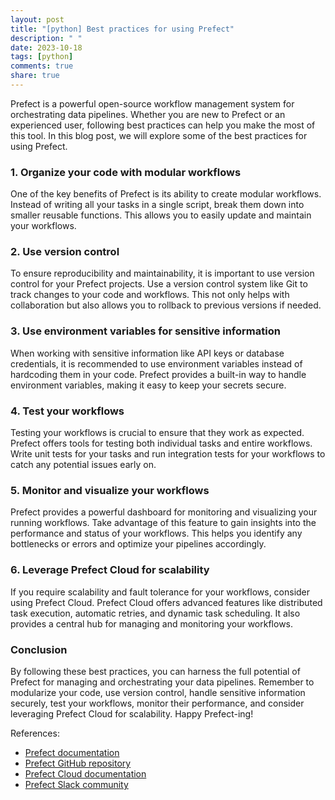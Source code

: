 ```yaml
---
layout: post
title: "[python] Best practices for using Prefect"
description: " "
date: 2023-10-18
tags: [python]
comments: true
share: true
---
```


Prefect is a powerful open-source workflow management system for orchestrating data pipelines. Whether you are new to Prefect or an experienced user, following best practices can help you make the most of this tool. In this blog post, we will explore some of the best practices for using Prefect.

### 1. Organize your code with modular workflows

One of the key benefits of Prefect is its ability to create modular workflows. Instead of writing all your tasks in a single script, break them down into smaller reusable functions. This allows you to easily update and maintain your workflows.

### 2. Use version control

To ensure reproducibility and maintainability, it is important to use version control for your Prefect projects. Use a version control system like Git to track changes to your code and workflows. This not only helps with collaboration but also allows you to rollback to previous versions if needed.

### 3. Use environment variables for sensitive information

When working with sensitive information like API keys or database credentials, it is recommended to use environment variables instead of hardcoding them in your code. Prefect provides a built-in way to handle environment variables, making it easy to keep your secrets secure.

### 4. Test your workflows

Testing your workflows is crucial to ensure that they work as expected. Prefect offers tools for testing both individual tasks and entire workflows. Write unit tests for your tasks and run integration tests for your workflows to catch any potential issues early on.

### 5. Monitor and visualize your workflows

Prefect provides a powerful dashboard for monitoring and visualizing your running workflows. Take advantage of this feature to gain insights into the performance and status of your workflows. This helps you identify any bottlenecks or errors and optimize your pipelines accordingly.

### 6. Leverage Prefect Cloud for scalability

If you require scalability and fault tolerance for your workflows, consider using Prefect Cloud. Prefect Cloud offers advanced features like distributed task execution, automatic retries, and dynamic task scheduling. It also provides a central hub for managing and monitoring your workflows.

### Conclusion

By following these best practices, you can harness the full potential of Prefect for managing and orchestrating your data pipelines. Remember to modularize your code, use version control, handle sensitive information securely, test your workflows, monitor their performance, and consider leveraging Prefect Cloud for scalability. Happy Prefect-ing!

References:
- [Prefect documentation](https://docs.prefect.io)
- [Prefect GitHub repository](https://github.com/PrefectHQ/prefect)
- [Prefect Cloud documentation](https://docs.prefect.io/cloud)
- [Prefect Slack community](https://community.prefect.io)